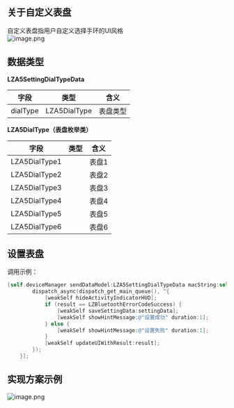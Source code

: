 <a name="oNn1j"></a>
## 关于自定义表盘
自定义表盘指用户自定义选择手环的UI风格<br />![image.png](https://cdn.nlark.com/yuque/0/2021/png/265997/1616739830588-fa6bbac0-b49f-46d6-8c9f-6736b7d879fb.png#align=left&display=inline&height=314&margin=%5Bobject%20Object%5D&name=image.png&originHeight=314&originWidth=1506&size=234072&status=done&style=none&width=1506)
<a name="gXub0"></a>
## 数据类型
**LZA5SettingDialTypeData**

| 字段 | 类型 | 含义 |
| --- | --- | --- |
| dialType | LZA5DialType | 表盘类型 |


**LZA5DialType（表盘枚举类）**

| 字段 | 类型 | 含义 |
| --- | --- | --- |
| LZA5DialType1 |  | 表盘1 |
| LZA5DialType2 |  | 表盘2 |
| LZA5DialType3 |  | 表盘3 |
| LZA5DialType4 |  | 表盘4 |
| LZA5DialType5 |  | 表盘5 |
| LZA5DialType6 |  | 表盘6 |


<a name="NCJAa"></a>
## 设置表盘

调用示例：
```objectivec
[self.deviceManager sendDataModel:LZA5SettingDialTypeData macString:self.device.mac completion:^(LZBluetoothErrorCode result, id resp) {
        dispatch_async(dispatch_get_main_queue(), ^{
            [weakSelf hideActivityIndicatorHUD];
            if (result == LZBluetoothErrorCodeSuccess) {
                [weakSelf saveSettingData:settingData];
                [weakSelf showHintMessage:@"设置成功" duration:1];
            } else {
                [weakSelf showHintMessage:@"设置失败" duration:1];
            }
            [weakSelf updateUIWithResult:result];
        });
    }];
```

<a name="N9419"></a>
## 实现方案示例
![image.png](https://cdn.nlark.com/yuque/0/2021/png/265997/1616740030654-a5b298e2-de66-488d-9bbd-5b5fd075fb72.png#align=left&display=inline&height=508&margin=%5Bobject%20Object%5D&name=image.png&originHeight=508&originWidth=861&size=134915&status=done&style=none&width=861)

